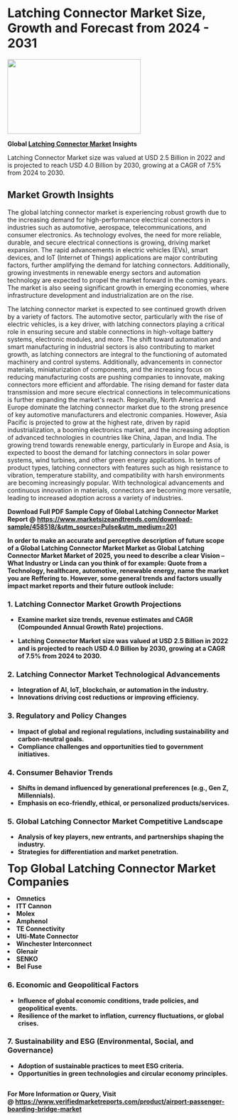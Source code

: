 <H1>Latching Connector Market Size, Growth and Forecast from 2024 - 2031</H1><img class="aligncenter size-medium wp-image-584254" src="https://thirdeyenews.in/wp-content/uploads/2024/09/Global-Market-Research-300x168.jpeg" alt="" width="300" height="168" /><p><strong>Global&nbsp;<a href="https://www.marketsizeandtrends.com/download-sample/458518/&amp;utm_source=Pulse&amp;utm_medium=201">Latching Connector Market</a> Insights</strong></p><p>Latching Connector Market size was valued at USD 2.5 Billion in 2022 and is projected to reach USD 4.0 Billion by 2030, growing at a CAGR of 7.5% from 2024 to 2030.</p><p><h2>Market Growth Insights</h2> <p>The global latching connector market is experiencing robust growth due to the increasing demand for high-performance electrical connectors in industries such as automotive, aerospace, telecommunications, and consumer electronics. As technology evolves, the need for more reliable, durable, and secure electrical connections is growing, driving market expansion. The rapid advancements in electric vehicles (EVs), smart devices, and IoT (Internet of Things) applications are major contributing factors, further amplifying the demand for latching connectors. Additionally, growing investments in renewable energy sectors and automation technology are expected to propel the market forward in the coming years. The market is also seeing significant growth in emerging economies, where infrastructure development and industrialization are on the rise.</p> <p><strong></strong></p> <p>The latching connector market is expected to see continued growth driven by a variety of factors. The automotive sector, particularly with the rise of electric vehicles, is a key driver, with latching connectors playing a critical role in ensuring secure and stable connections in high-voltage battery systems, electronic modules, and more. The shift toward automation and smart manufacturing in industrial sectors is also contributing to market growth, as latching connectors are integral to the functioning of automated machinery and control systems. Additionally, advancements in connector materials, miniaturization of components, and the increasing focus on reducing manufacturing costs are pushing companies to innovate, making connectors more efficient and affordable. The rising demand for faster data transmission and more secure electrical connections in telecommunications is further expanding the market's reach. Regionally, North America and Europe dominate the latching connector market due to the strong presence of key automotive manufacturers and electronic companies. However, Asia Pacific is projected to grow at the highest rate, driven by rapid industrialization, a booming electronics market, and the increasing adoption of advanced technologies in countries like China, Japan, and India. The growing trend towards renewable energy, particularly in Europe and Asia, is expected to boost the demand for latching connectors in solar power systems, wind turbines, and other green energy applications. In terms of product types, latching connectors with features such as high resistance to vibration, temperature stability, and compatibility with harsh environments are becoming increasingly popular. With technological advancements and continuous innovation in materials, connectors are becoming more versatile, leading to increased adoption across a variety of industries. <p><strong></p><p><span class=""><strong>Download Full PDF Sample Copy of Global Latching Connector Market Report</strong> @ <a href="https://www.marketsizeandtrends.com/download-sample/458518/&amp;utm_source=Pulse&amp;utm_medium=201" target="_blank">https://www.marketsizeandtrends.com/download-sample/458518/&amp;utm_source=Pulse&amp;utm_medium=201</a></span></p><p>In order to make an accurate and perceptive description of future scope of a Global&nbsp;Latching Connector Market Market as Global&nbsp;Latching Connector Market Market of 2025, you need to describe a clear Vision &ndash; What Industry or Linda can you think of for example: Quote from a Technology, healthcare, automotive, renewable energy, name the market you are Reffering to. However, some general trends and factors usually impact market reports and their future outlook include:</p><h3>1.&nbsp;<strong>Latching Connector Market Growth Projections</strong></h3><ul><li>Examine market size trends, revenue estimates and CAGR (Compounded Annual Growth Rate) projections.</li><li><p>Latching Connector Market size was valued at USD 2.5 Billion in 2022 and is projected to reach USD 4.0 Billion by 2030, growing at a CAGR of 7.5% from 2024 to 2030.</p></li></ul><h3>2.&nbsp;<strong>Latching Connector Market Technological Advancements</strong></h3><ul><li>Integration of AI, IoT, blockchain, or automation in the industry.</li><li>Innovations driving cost reductions or improving efficiency.</li></ul><h3>3.&nbsp;<strong>Regulatory and Policy Changes</strong></h3><ul><li>Impact of global and regional regulations, including sustainability and carbon-neutral goals.</li><li>Compliance challenges and opportunities tied to government initiatives.</li></ul><h3>4.&nbsp;<strong>Consumer Behavior Trends</strong></h3><ul><li>Shifts in demand influenced by generational preferences (e.g., Gen Z, Millennials).</li><li>Emphasis on eco-friendly, ethical, or personalized products/services.</li></ul><h3>5.&nbsp;<strong>Global Latching Connector Market Competitive Landscape</strong></h3><ul><li>Analysis of key players, new entrants, and partnerships shaping the industry.</li><li>Strategies for differentiation and market penetration.</li></ul><p data-pm-slice="1 1 []"><span style="color: inherit; font-family: inherit; font-size: 25px;">Top Global Latching Connector Market Companies</span></p><div class="" data-test-id=""><p><li>Omnetics</li><li> ITT Cannon</li><li> Molex</li><li> Amphenol</li><li> TE Connectivity</li><li> Ulti-Mate Connector</li><li> Winchester Interconnect</li><li> Glenair</li><li> SENKO</li><li> Bel Fuse</li></p></div><h3>6.&nbsp;<strong>Economic and Geopolitical Factors</strong></h3><ul><li>Influence of global economic conditions, trade policies, and geopolitical events.</li><li>Resilience of the market to inflation, currency fluctuations, or global crises.</li></ul><h3>7.&nbsp;<strong>Sustainability and ESG (Environmental, Social, and Governance)</strong></h3><ul><li>Adoption of sustainable practices to meet ESG criteria.</li><li>Opportunities in green technologies and circular economy principles.</li></ul><h2><strong style="font-size: 14px;">For More Information or Query, Visit @&nbsp;</strong><a style="background-color: #ffffff; font-size: 14px;" href="https://www.marketsizeandtrends.com/report/latching-connector-market/" target="_blank">https://www.verifiedmarketreports.com/product/airport-passenger-boarding-bridge-market</a></h2>
